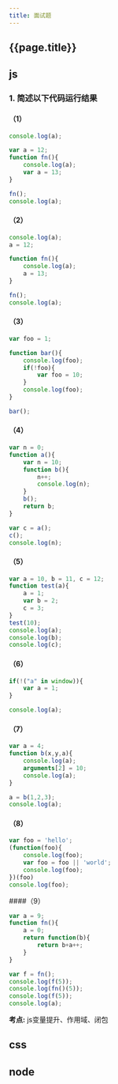 ```yaml
---
title: 面试题
---
```


## {{page.title}}

## js

### 1. 简述以下代码运行结果

#### （1）
```javascript
console.log(a);

var a = 12;
function fn(){
	console.log(a);
	var a = 13;
}

fn();
console.log(a);
```

#### （2）
```javascript
console.log(a);
a = 12;

function fn(){
	console.log(a);
	a = 13;
}

fn();
console.log(a);
```

#### （3）
```javascript
var foo = 1;

function bar(){
	console.log(foo);
	if(!foo){
		var foo = 10;
	}
	console.log(foo);
}

bar();
```

#### （4）
```javascript
var n = 0;
function a(){
	var n = 10;
	function b(){
		n++;
		console.log(n);
	}
	b();
	return b;
}

var c = a();
c();
console.log(n);
```

#### （5）
```javascript
var a = 10, b = 11, c = 12;
function test(a){
	a = 1;
	var b = 2;
	c = 3;
}
test(10);
console.log(a);
console.log(b);
console.log(c);
```

#### （6）
```javascript
if(!("a" in window)){
	var a = 1;
}

console.log(a);
```

#### （7）
```javascript
var a = 4;
function b(x,y,a){
	console.log(a);
	arguments[2] = 10;
	console.log(a);
}

a = b(1,2,3);
console.log(a);
```
#### （8）
```javascript
var foo = 'hello';
(function(foo){
	console.log(foo);
	var foo = foo || 'world';
	console.log(foo);
})(foo)
console.log(foo);
```
####（9）
```javascript
var a = 9;
function fn(){
	a = 0;
	return function(b){
		return b+a++;
	}
}

var f = fn();
console.log(f(5));
console.log(fn()(5));
console.log(f(5));
console.log(a);
```

**考点:**   js变量提升、作用域、闭包

## css

## node


